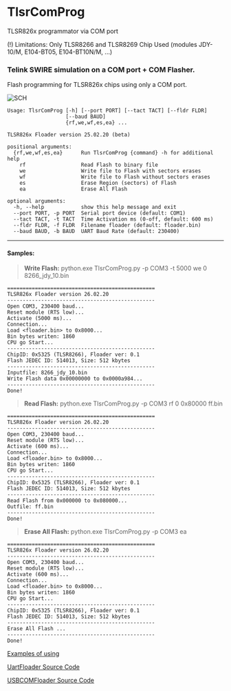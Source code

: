 # TlsrComProg
TLSR826x programmator via COM port

(!) Limitations: Only TLSR8266 and TLSR8269 Chip Used
(modules JDY-10/M, E104-BT05, E104-BT10N/M, ...)

### Telink SWIRE simulation on a COM port + COM Flasher.

Flash programming for TLSR826x chips using only a COM port.

![SCH](https://github.com/pvvx/TlsrComProg/blob/master/Doc/img/schematic.gif)

    Usage: TlsrComProg [-h] [--port PORT] [--tact TACT] [--fldr FLDR]
                       [--baud BAUD]
                       {rf,we,wf,es,ea} ...
    
    TLSR826x Floader version 25.02.20 (beta)
    
    positional arguments:
      {rf,we,wf,es,ea}      Run TlsrComProg {command} -h for additional help
        rf                  Read Flash to binary file
        we                  Write file to Flash with sectors erases
        wf                  Write file to Flash without sectors erases
        es                  Erase Region (sectors) of Flash
        ea                  Erase All Flash
    
    optional arguments:
      -h, --help            show this help message and exit
      --port PORT, -p PORT  Serial port device (default: COM1)
      --tact TACT, -t TACT  Time Activation ms (0-off, default: 600 ms)
      --fldr FLDR, -f FLDR  Filename floader (default: floader.bin)
      --baud BAUD, -b BAUD  UART Baud Rate (default: 230400)
    

------------

#### Samples:
> **Write Flash:** python.exe TlsrComProg.py -p COM3 -t 5000 we 0 8266_jdy_10.bin
```
================================================
TLSR826x Floader version 26.02.20
------------------------------------------------
Open COM3, 230400 baud...
Reset module (RTS low)...
Activate (5000 ms)...
Connection...
Load <floader.bin> to 0x8000...
Bin bytes writen: 1860
CPU go Start...
------------------------------------------------
ChipID: 0x5325 (TLSR8266), Floader ver: 0.1
Flash JEDEC ID: 514013, Size: 512 kbytes
------------------------------------------------
Inputfile: 8266_jdy_10.bin
Write Flash data 0x00000000 to 0x0000a984...
------------------------------------------------
Done!
```
> **Read Flash:** python.exe TlsrComProg.py -p COM3 rf 0 0x80000 ff.bin
```
================================================
TLSR826x Floader version 26.02.20
------------------------------------------------
Open COM3, 230400 baud...
Reset module (RTS low)...
Activate (600 ms)...
Connection...
Load <floader.bin> to 0x8000...
Bin bytes writen: 1860
CPU go Start...
------------------------------------------------
ChipID: 0x5325 (TLSR8266), Floader ver: 0.1
Flash JEDEC ID: 514013, Size: 512 kbytes
------------------------------------------------
Read Flash from 0x000000 to 0x080000...
Outfile: ff.bin
------------------------------------------------
Done!
```
> **Erase All Flash:** python.exe TlsrComProg.py -p COM3 ea
```
================================================
TLSR826x Floader version 26.02.20
------------------------------------------------
Open COM3, 230400 baud...
Reset module (RTS low)...
Activate (600 ms)...
Connection...
Load <floader.bin> to 0x8000...
Bin bytes writen: 1860
CPU go Start...
------------------------------------------------
ChipID: 0x5325 (TLSR8266), Floader ver: 0.1
Flash JEDEC ID: 514013, Size: 512 kbytes
------------------------------------------------
Erase All Flash ...
------------------------------------------------
Done!
```

[Examples of using](https://github.com/pvvx/TlsrComProg/tree/master/Doc)

[UartFloader Source Code](https://github.com/pvvx/TlsrComProg/tree/master/Uartfloader)

[USBCOMFloader Source Code](https://github.com/pvvx/TlsrComProg/tree/master/Usbfloader)

